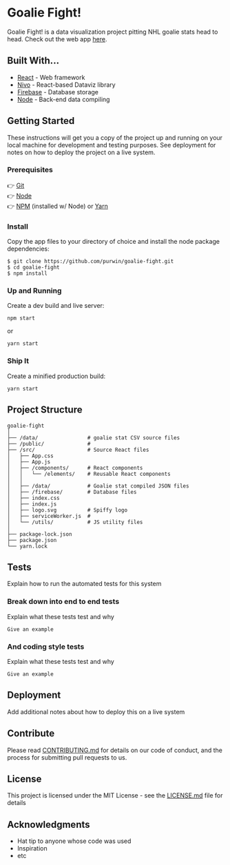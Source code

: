 # Goalie Fight!

Goalie Fight! is a data visualization project pitting NHL goalie stats head to head. Check out the web app [here](https://www.goaliefight.com/).

## Built With...

* [React](https://reactjs.org/) - Web framework
* [Nivo](https://nivo.rocks/) - React-based Dataviz library
* [Firebase](https://firebase.google.com) - Database storage
* [Node](https://nodejs.org/en/) - Back-end data compiling

## Getting Started

These instructions will get you a copy of the project up and running on your local machine for development and testing purposes. See deployment for notes on how to deploy the project on a live system.

### Prerequisites
👉 [Git](https://git-scm.com/)  
👉 [Node](https://nodejs.org/en/)  
👉 [NPM](https://www.npmjs.com/) (installed w/ Node) or [Yarn](https://yarnpkg.com/en/docs/install#mac-stable)

### Install
Copy the app files to your directory of choice and install the node package dependencies:
```
$ git clone https://github.com/purwin/goalie-fight.git
$ cd goalie-fight
$ npm install
```

### Up and Running
Create a dev build and live server:
```
npm start
```
or
```
yarn start
```

### Ship It
Create a minified production build:
```
yarn start
```

## Project Structure

```
goalie-fight
│
├── /data/                # goalie stat CSV source files
├── /public/              # 
├── /src/                 # Source React files
│   ├── App.css
│   ├── App.js
│   ├── /components/      # React components 
│   │   └── /elements/    # Reusable React components
│   │
│   ├── /data/            # Goalie stat compiled JSON files
│   ├── /firebase/        # Database files
│   ├── index.css
│   ├── index.js
│   ├── logo.svg          # Spiffy logo
│   ├── serviceWorker.js  #
│   └── /utils/           # JS utility files
│
├── package-lock.json
├── package.json
└── yarn.lock
```

## Tests

Explain how to run the automated tests for this system

### Break down into end to end tests

Explain what these tests test and why

```
Give an example
```

### And coding style tests

Explain what these tests test and why

```
Give an example
```

## Deployment

Add additional notes about how to deploy this on a live system

## Contribute

Please read [CONTRIBUTING.md](https://gist.github.com/PurpleBooth/b24679402957c63ec426) for details on our code of conduct, and the process for submitting pull requests to us.


## License

This project is licensed under the MIT License - see the [LICENSE.md](LICENSE.md) file for details

## Acknowledgments

* Hat tip to anyone whose code was used
* Inspiration
* etc
